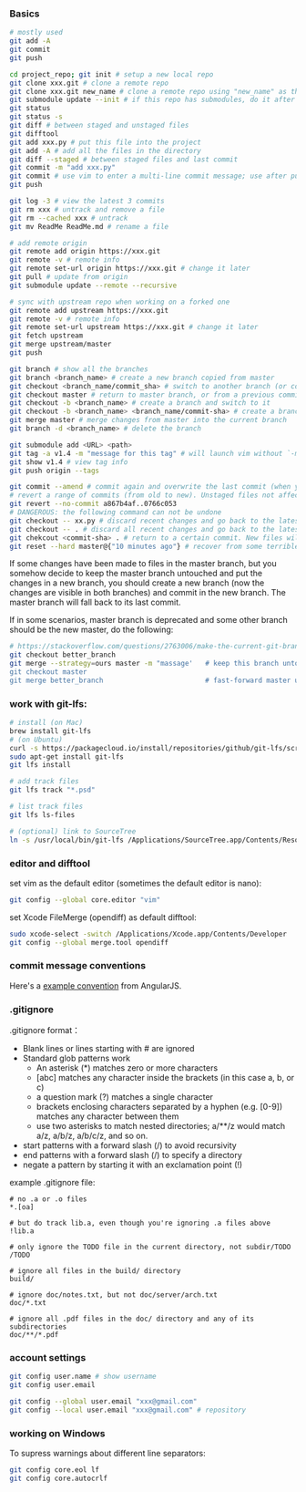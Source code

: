 ### Basics
```sh
# mostly used
git add -A
git commit
git push

cd project_repo; git init # setup a new local repo
git clone xxx.git # clone a remote repo
git clone xxx.git new_name # clone a remote repo using "new_name" as the folder name
git submodule update --init # if this repo has submodules, do it after cloning or use "git clone --recursive"
git status
git status -s
git diff # between staged and unstaged files
git difftool
git add xxx.py # put this file into the project
git add -A # add all the files in the directory
git diff --staged # between staged files and last commit
git commit -m "add xxx.py"
git commit # use vim to enter a multi-line commit message; use after pull and fix a conflict
git push

git log -3 # view the latest 3 commits
git rm xxx # untrack and remove a file
git rm --cached xxx # untrack
git mv ReadMe ReadMe.md # rename a file

# add remote origin
git remote add origin https://xxx.git
git remote -v # remote info
git remote set-url origin https://xxx.git # change it later
git pull # update from origin
git submodule update --remote --recursive

# sync with upstream repo when working on a forked one
git remote add upstream https://xxx.git
git remote -v # remote info
git remote set-url upstream https://xxx.git # change it later
git fetch upstream
git merge upstream/master
git push

git branch # show all the branches
git branch <branch_name> # create a new branch copied from master
git checkout <branch_name/commit_sha> # switch to another branch (or commit)
git checkout master # return to master branch, or from a previous commit
git checkout -b <branch_name> # create a branch and switch to it
git checkout -b <branch_name> <branch_name/commit-sha> # create a branch based on another branch or a previous commit
git merge master # merge changes from master into the current branch
git branch -d <branch_name> # delete the branch

git submodule add <URL> <path>
git tag -a v1.4 -m "message for this tag" # will launch vim without `-m`
git show v1.4 # view tag info
git push origin --tags

git commit --amend # commit again and overwrite the last commit (when you commit too early)
# revert a range of commits (from old to new). Unstaged files not affected by these commits will remain untouched
git revert --no-commit a867b4af..0766c053 
# DANGEROUS: the following command can not be undone
git checkout -- xx.py # discard recent changes and go back to the latest commit
git checkout -- . # discard all recent changes and go back to the latest commit
git chekcout <commit-sha> . # return to a certain commit. New files will remain untouched but unstaged modificatoins will be lost
git reset --hard master@{"10 minutes ago"} # recover from some terrible mistake
```
If some changes have been made to files in the master branch, but you somehow decide to keep the master branch untouched and put the changes in a new branch, you should create a new branch (now the changes are visible in both branches) and commit in the new branch. The master branch will fall back to its last commit.

If in some scenarios, master branch is deprecated and some other branch should be the new master, do the following:
```sh
# https://stackoverflow.com/questions/2763006/make-the-current-git-branch-a-master-branch
git checkout better_branch
git merge --strategy=ours master -m "massage'   # keep this branch untouched, but record a merge
git checkout master
git merge better_branch                         # fast-forward master up to the merge
```
### work with git-lfs:
```sh
# install (on Mac)
brew install git-lfs
# (on Ubuntu)
curl -s https://packagecloud.io/install/repositories/github/git-lfs/script.deb.sh | sudo bash
sudo apt-get install git-lfs
git lfs install

# add track files
git lfs track "*.psd"

# list track files
git lfs ls-files

# (optional) link to SourceTree
ln -s /usr/local/bin/git-lfs /Applications/SourceTree.app/Contents/Resources/git_local/bin
```
### editor and difftool
set vim as the default editor (sometimes the default editor is nano):
```sh
git config --global core.editor "vim"
```
set Xcode FileMerge (opendiff) as default difftool:
```sh
sudo xcode-select -switch /Applications/Xcode.app/Contents/Developer
git config --global merge.tool opendiff
```
### commit message conventions
Here's a [example convention](https://gist.github.com/stephenparish/9941e89d80e2bc58a153) from AngularJS.

### .gitignore
.gitignore format：

* Blank lines or lines starting with \# are ignored
* Standard glob patterns work
  * An asterisk (\*) matches zero or more characters
  * [abc] matches any character inside the brackets (in this case a, b, or c)
  * a question mark (?) matches a single character
  * brackets enclosing characters separated by a hyphen (e.g. [0-9]) matches any character between them
  * use two asterisks to match nested directories; a/\*\*/z would match a/z, a/b/z, a/b/c/z, and so on.
* start patterns with a forward slash (/) to avoid recursivity
* end patterns with a forward slash (/) to specify a directory
* negate a pattern by starting it with an exclamation point (!)

example .gitignore file:
```
# no .a or .o files
*.[oa]

# but do track lib.a, even though you're ignoring .a files above
!lib.a

# only ignore the TODO file in the current directory, not subdir/TODO
/TODO

# ignore all files in the build/ directory
build/

# ignore doc/notes.txt, but not doc/server/arch.txt
doc/*.txt

# ignore all .pdf files in the doc/ directory and any of its subdirectories
doc/**/*.pdf
```
### account settings
```sh
git config user.name # show username
git config user.email

git config --global user.email "xxx@gmail.com"
git config --local user.email "xxx@gmail.com" # repository
```
### working on Windows
To supress warnings about different line separators:
```sh
git config core.eol lf
git config core.autocrlf
```
